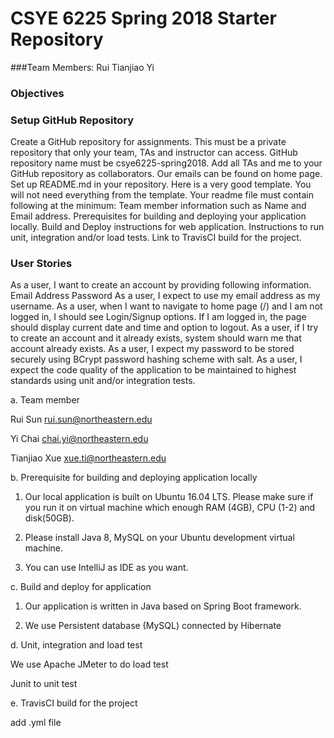 # CSYE 6225 Spring 2018 Starter Repository
###Team Members:
Rui
Tianjiao
Yi

### Objectives
### Setup GitHub Repository
Create a GitHub repository for assignments. This must be a private repository that only your team, TAs and instructor can access.
GitHub repository name must be csye6225-spring2018.
Add all TAs and me to your GitHub repository as collaborators. Our emails can be found on home page.
Set up README.md in your repository. Here is a very good template. You will not need everything from the template. Your readme file must contain following at the minimum:
Team member information such as Name and Email address.
Prerequisites for building and deploying your application locally.
Build and Deploy instructions for web application.
Instructions to run unit, integration and/or load tests.
Link to TravisCI build for the project.
### User Stories
As a user, I want to create an account by providing following information.
Email Address
Password
As a user, I expect to use my email address as my username.
As a user, when I want to navigate to home page (/) and I am not logged in, I should see Login/Signup options. If I am logged in, the page should display current date and time and option to logout.
As a user, if I try to create an account and it already exists, system should warn me that account already exists.
As a user, I expect my password to be stored securely using BCrypt password hashing scheme with salt.
As a user, I expect the code quality of the application to be maintained to highest standards using unit and/or integration tests.


a.	Team member

Rui Sun   rui.sun@northeastern.edu

Yi Chai   chai.yi@northeastern.edu

Tianjiao Xue   xue.ti@northeastern.edu

b.	Prerequisite for building and deploying application locally

1)	Our local application is built on Ubuntu 16.04 LTS. Please make sure if you run it on virtual machine which enough RAM (4GB), CPU (1-2) and disk(50GB).

2)	Please install Java 8, MySQL on your Ubuntu development virtual machine.

3)	You can use IntelliJ as IDE as you want.


c.	Build and deploy for application

1)	Our application is written in Java based on Spring Boot framework. 

2)	We use Persistent database (MySQL) connected by Hibernate



d.	Unit, integration and load test

We use Apache JMeter to do load test

Junit to unit test


e.	TravisCI build for the project

add .yml file 



